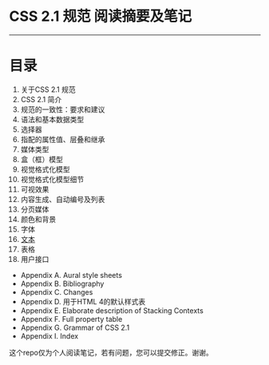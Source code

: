 # CSS 2.1 规范 阅读摘要及笔记
---
# 目录

1. 关于CSS 2.1 规范
2. CSS 2.1 简介
3. 规范的一致性：要求和建议
4. 语法和基本数据类型
5. 选择器
6. 指配的属性值、层叠和继承
7. 媒体类型
8. 盒（框）模型
9. 视觉格式化模型
10. 视觉格式化模型细节
11. 可视效果
12. 内容生成、自动编号及列表
13. 分页媒体
14. 颜色和背景
15. 字体
16. [文本](/notes/16.Text.md)
17. 表格
18. 用户接口
* Appendix A. Aural style sheets
* Appendix B. Bibliography
* Appendix C. Changes
* Appendix D. 用于HTML 4的默认样式表
* Appendix E. Elaborate description of Stacking Contexts
* Appendix F. Full property table
* Appendix G. Grammar of CSS 2.1
* Appendix I. Index

这个repo仅为个人阅读笔记，若有问题，您可以提交修正。谢谢。
